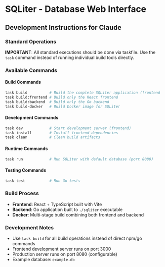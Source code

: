 # SQLiter - Database Web Interface

## Development Instructions for Claude

### Standard Operations

**IMPORTANT**: All standard executions should be done via taskfile. Use the `task` command instead of running individual build tools directly.

### Available Commands

#### Build Commands
```bash
task build          # Build the complete SQLiter application (frontend and backend)
task build:frontend # Build only the React frontend
task build:backend  # Build only the Go backend
task build-docker   # Build Docker image for SQLiter
```

#### Development Commands
```bash
task dev            # Start development server (frontend)
task install        # Install frontend dependencies
task clean          # Clean build artifacts
```

#### Runtime Commands
```bash
task run            # Run SQLiter with default database (port 8080)
```

#### Testing Commands
```bash
task test           # Run Go tests
```

### Build Process

- **Frontend**: React + TypeScript built with Vite
- **Backend**: Go application built to `./sqliter` executable
- **Docker**: Multi-stage build combining both frontend and backend

### Development Notes

- Use `task build` for all build operations instead of direct npm/go commands
- Frontend development server runs on port 3000
- Production server runs on port 8080 (configurable)
- Example database: `example.db`